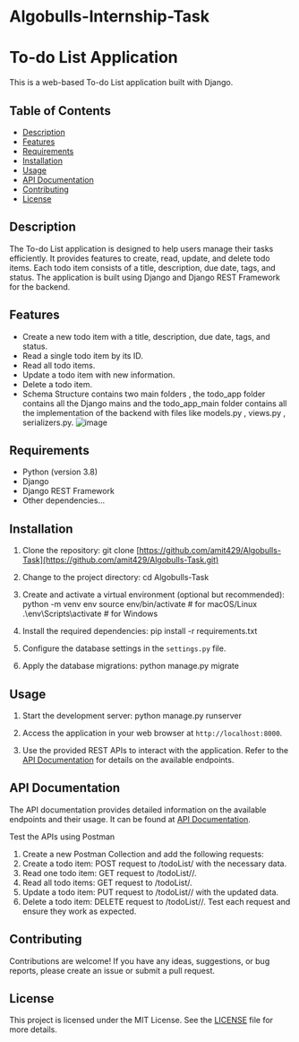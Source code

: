 # Algobulls-Internship-Task
# To-do List Application

This is a web-based To-do List application built with Django.

## Table of Contents

- [Description](#description)
- [Features](#features)
- [Requirements](#requirements)
- [Installation](#installation)
- [Usage](#usage)
- [API Documentation](#api-documentation)
- [Contributing](#contributing)
- [License](#license)

## Description

The To-do List application is designed to help users manage their tasks efficiently. It provides features to create, read, update, and delete todo items. Each todo item consists of a title, description, due date, tags, and status. The application is built using Django and Django REST Framework for the backend.

## Features

- Create a new todo item with a title, description, due date, tags, and status.
- Read a single todo item by its ID.
- Read all todo items.
- Update a todo item with new information.
- Delete a todo item.
- Schema Structure contains two main folders , the todo_app folder contains all the Django mains and the todo_app_main folder contains all the implementation of the backend with files like models.py , views.py , serializers.py.
![image](https://github.com/amit429/Algobulls-Task/assets/68067897/ea15f287-01aa-4435-920f-7633c099c344)


## Requirements

- Python (version 3.8)
- Django
- Django REST Framework
- Other dependencies...

## Installation

1. Clone the repository:
    git clone [https://github.com/amit429/Algobulls-Task](https://github.com/amit429/Algobulls-Task.git)


2. Change to the project directory:
    cd Algobulls-Task


3. Create and activate a virtual environment (optional but recommended):
    python -m venv env
    source env/bin/activate # for macOS/Linux
    .\env\Scripts\activate # for Windows


4. Install the required dependencies:
    pip install -r requirements.txt


5. Configure the database settings in the `settings.py` file.

6. Apply the database migrations:
    python manage.py migrate

## Usage

1. Start the development server:
    python manage.py runserver


2. Access the application in your web browser at `http://localhost:8000`.

3. Use the provided REST APIs to interact with the application. Refer to the [API Documentation](#api-documentation) for details on the available endpoints.

## API Documentation

The API documentation provides detailed information on the available endpoints and their usage. It can be found at [API Documentation](/api-docs).

Test the APIs using Postman

1. Create a new Postman Collection and add the following requests:
2. Create a todo item: POST request to /todoList/ with the necessary data.
3. Read one todo item: GET request to /todoList/<id>/.
4. Read all todo items: GET request to /todoList/.
5. Update a todo item: PUT request to /todoList/<id>/ with the updated data.
6. Delete a todo item: DELETE request to /todoList/<id>/.
Test each request and ensure they work as expected.

## Contributing

Contributions are welcome! If you have any ideas, suggestions, or bug reports, please create an issue or submit a pull request.

## License

This project is licensed under the MIT License. See the [LICENSE](LICENSE) file for more details.




